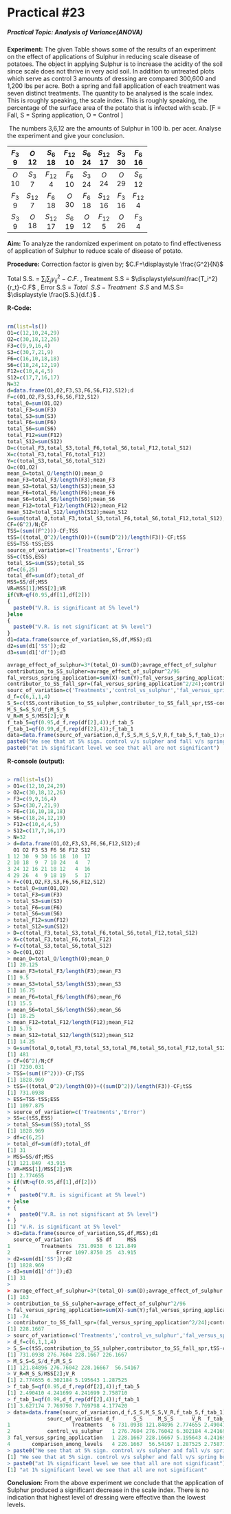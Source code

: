 # Practical #23

##### Practical Topic: Analysis of Variance(ANOVA)

**Experiment:** The given Table shows some of the results of an experiment on the effect of applications of Sulphur in reducing scale disease of potatoes. The object in applying Sulphur is to increase the acidity of the soil since scale does not thrive in very acid soil. In addition to untreated plots which serve as control 3 amounts of dressing are compared 300,600 and 1,200 lbs per acre. Both a spring and fall application of each treatment was seven distinct treatments. The quantity to be analysed is the scale index. This is roughly speaking, the scale index. This is roughly speaking, the percentage of the surface area of the potato that is infected with scab. [F = Fall, S = Spring application, O = Control  ]

​	The numbers 3,6,12 are the amounts of Sulphur in 100 lb. per acer. Analyse the experiment and give your conclusion.

| $F_3$  <br />9 |   $O$<br />12   |  $S_6$ <br />18  | $F_{12}$<br />10 | $S_6$<br />24 | $S_{12}$<br />17 | $S_3$<br />30 |  $F_6$<br />16  |
| :------------: | :-------------: | :--------------: | :--------------: | :-----------: | :--------------: | :-----------: | :-------------: |
|  $O$<br />10   |  $S_3$<br />7   | $F_{12}$<br />4  |  $F_6$<br />10   | $S_3$<br />24 |   $O$<br />24    |  $O$<br />29  |  $S_6$<br />12  |
|  $F_3$<br />9  | $S_{12}$<br />7 |  $F_6$<br />18   |   $O$<br />30    | $F_6$<br />18 | $S_{12}$<br />16 | $F_3$<br />16 | $F_{12}$<br />4 |
|  $S_3$<br />9  |   $O$<br />18   | $S_{12}$<br />17 |  $S_6$<br />19   |  $O$<br />12  | $F_{12}$<br />5  |  $O$<br />26  |  $F_3$ <br />4  |

**Aim:** To analyze the randomized experiment on potato to find effectiveness of application of Sulphur to reduce scale of disease of potato.

**Procedure:** Correction factor is given by; $C.F=\displaystyle \frac{G^2}{N}$  

Total S.S. = $\displaystyle \sum_i\sum_j{y_{ij}}^2-C.F.$ ,  Treatment S.S = $\displaystyle\sum\frac{T_i^2}{r_t}-C.F$ , Error S.S  = $Total ~~ S.S-Treatment ~~ S.S$ and  M.S.S= $\displaystyle \frac{S.S.}{d.f.}$ .

**R-Code:**  

```R

rm(list=ls())
O1=c(12,10,24,29)
O2=c(30,18,12,26)
F3=c(9,9,16,4)
S3=c(30,7,21,9)
F6=c(16,10,18,18)
S6=c(18,24,12,19)
F12=c(10,4,4,5)
S12=c(17,7,16,17)
N=32
d=data.frame(O1,O2,F3,S3,F6,S6,F12,S12);d
F=c(O1,O2,F3,S3,F6,S6,F12,S12)
total_O=sum(O1,O2)
total_F3=sum(F3)
total_S3=sum(S3)
total_F6=sum(F6)
total_S6=sum(S6)
total_F12=sum(F12)
total_S12=sum(S12)
D=c(total_F3,total_S3,total_F6,total_S6,total_F12,total_S12)
X=c(total_F3,total_F6,total_F12)
Y=c(total_S3,total_S6,total_S12)
O=c(O1,O2)
mean_O=total_O/length(O);mean_O
mean_F3=total_F3/length(F3);mean_F3
mean_S3=total_S3/length(S3);mean_S3
mean_F6=total_F6/length(F6);mean_F6
mean_S6=total_S6/length(S6);mean_S6
mean_F12=total_F12/length(F12);mean_F12
mean_S12=total_S12/length(S12);mean_S12
G=sum(total_O,total_F3,total_S3,total_F6,total_S6,total_F12,total_S12);G
CF=(G^2)/N;CF
TSS=(sum((F^2)))-CF;TSS
tSS=((total_O^2)/length(O))+((sum(D^2))/length(F3))-CF;tSS
ESS=TSS-tSS;ESS
source_of_variation=c('Treatments','Error')
SS=c(tSS,ESS)
total_SS=sum(SS);total_SS
df=c(6,25)
total_df=sum(df);total_df
MSS=SS/df;MSS
VR=MSS[1]/MSS[2];VR
if(VR>qf(0.95,df[1],df[2]))
{
  paste0("V.R. is significant at 5% level")
}else
{
  paste0("V.R. is not significant at 5% level")
}
d1=data.frame(source_of_variation,SS,df,MSS);d1
d2=sum(d1['SS']);d2
d3=sum(d1['df']);d3

avrage_effect_of_sulphur=3*(total_O)-sum(D);avrage_effect_of_sulphur
contribution_to_SS_sulpher=avrage_effect_of_sulphur^2/96
fal_versus_spring_application=sum(X)-sum(Y);fal_versus_spring_application
contributor_to_SS_fall_spr=(fal_versus_spring_application^2/24);contributor_to_SS_fall_spr
sourc_of_variation=c('Treatments','control_vs_sulphur','fal_versus_spring_application','comparison_among_levels')
d_f=c(6,1,1,4)
S_S=c(tSS,contribution_to_SS_sulpher,contributor_to_SS_fall_spr,tSS-contribution_to_SS_sulpher-contributor_to_SS_fall_spr);S_S
M_S_S=S_S/d_f;M_S_S
V_R=M_S_S/MSS[2];V_R
f_tab_5=qf(0.95,d_f,rep(df[2],4));f_tab_5 
f_tab_1=qf(0.99,d_f,rep(df[2],4));f_tab_1
data=data.frame(sourc_of_variation,d_f,S_S,M_S_S,V_R,f_tab_5,f_tab_1);data
paste0("We see that at 5% sign. control v/s sulpher and fall v/s spring but comperision among level is not significant")
paste0("at 1% significant level we see that all are not significant")
```

**R-console (output):** 

```R

> rm(list=ls())
> O1=c(12,10,24,29)
> O2=c(30,18,12,26)
> F3=c(9,9,16,4)
> S3=c(30,7,21,9)
> F6=c(16,10,18,18)
> S6=c(18,24,12,19)
> F12=c(10,4,4,5)
> S12=c(17,7,16,17)
> N=32
> d=data.frame(O1,O2,F3,S3,F6,S6,F12,S12);d
  O1 O2 F3 S3 F6 S6 F12 S12
1 12 30  9 30 16 18  10  17
2 10 18  9  7 10 24   4   7
3 24 12 16 21 18 12   4  16
4 29 26  4  9 18 19   5  17
> F=c(O1,O2,F3,S3,F6,S6,F12,S12)
> total_O=sum(O1,O2)
> total_F3=sum(F3)
> total_S3=sum(S3)
> total_F6=sum(F6)
> total_S6=sum(S6)
> total_F12=sum(F12)
> total_S12=sum(S12)
> D=c(total_F3,total_S3,total_F6,total_S6,total_F12,total_S12)
> X=c(total_F3,total_F6,total_F12)
> Y=c(total_S3,total_S6,total_S12)
> O=c(O1,O2)
> mean_O=total_O/length(O);mean_O
[1] 20.125
> mean_F3=total_F3/length(F3);mean_F3
[1] 9.5
> mean_S3=total_S3/length(S3);mean_S3
[1] 16.75
> mean_F6=total_F6/length(F6);mean_F6
[1] 15.5
> mean_S6=total_S6/length(S6);mean_S6
[1] 18.25
> mean_F12=total_F12/length(F12);mean_F12
[1] 5.75
> mean_S12=total_S12/length(S12);mean_S12
[1] 14.25
> G=sum(total_O,total_F3,total_S3,total_F6,total_S6,total_F12,total_S12);G
[1] 481
> CF=(G^2)/N;CF
[1] 7230.031
> TSS=(sum((F^2)))-CF;TSS
[1] 1828.969
> tSS=((total_O^2)/length(O))+((sum(D^2))/length(F3))-CF;tSS
[1] 731.0938
> ESS=TSS-tSS;ESS
[1] 1097.875
> source_of_variation=c('Treatments','Error')
> SS=c(tSS,ESS)
> total_SS=sum(SS);total_SS
[1] 1828.969
> df=c(6,25)
> total_df=sum(df);total_df
[1] 31
> MSS=SS/df;MSS
[1] 121.849  43.915
> VR=MSS[1]/MSS[2];VR
[1] 2.774655
> if(VR>qf(0.95,df[1],df[2]))
+ {
+   paste0("V.R. is significant at 5% level")
+ }else
+ {
+   paste0("V.R. is not significant at 5% level")
+ }
[1] "V.R. is significant at 5% level"
> d1=data.frame(source_of_variation,SS,df,MSS);d1
  source_of_variation        SS df     MSS
1          Treatments  731.0938  6 121.849
2               Error 1097.8750 25  43.915
> d2=sum(d1['SS']);d2
[1] 1828.969
> d3=sum(d1['df']);d3
[1] 31
> 
> avrage_effect_of_sulphur=3*(total_O)-sum(D);avrage_effect_of_sulphur
[1] 163
> contribution_to_SS_sulpher=avrage_effect_of_sulphur^2/96
> fal_versus_spring_application=sum(X)-sum(Y);fal_versus_spring_application
[1] -74
> contributor_to_SS_fall_spr=(fal_versus_spring_application^2/24);contributor_to_SS_fall_spr
[1] 228.1667
> sourc_of_variation=c('Treatments','control_vs_sulphur','fal_versus_spring_application','comparison_among_levels')
> d_f=c(6,1,1,4)
> S_S=c(tSS,contribution_to_SS_sulpher,contributor_to_SS_fall_spr,tSS-contribution_to_SS_sulpher-contributor_to_SS_fall_spr);S_S
[1] 731.0938 276.7604 228.1667 226.1667
> M_S_S=S_S/d_f;M_S_S
[1] 121.84896 276.76042 228.16667  56.54167
> V_R=M_S_S/MSS[2];V_R
[1] 2.774655 6.302184 5.195643 1.287525
> f_tab_5=qf(0.95,d_f,rep(df[2],4));f_tab_5 
[1] 2.490410 4.241699 4.241699 2.758710
> f_tab_1=qf(0.99,d_f,rep(df[2],4));f_tab_1
[1] 3.627174 7.769798 7.769798 4.177420
> data=data.frame(sourc_of_variation,d_f,S_S,M_S_S,V_R,f_tab_5,f_tab_1);data
             sourc_of_variation d_f      S_S     M_S_S      V_R  f_tab_5  f_tab_1
1                    Treatments   6 731.0938 121.84896 2.774655 2.490410 3.627174
2            control_vs_sulphur   1 276.7604 276.76042 6.302184 4.241699 7.769798
3 fal_versus_spring_application   1 228.1667 228.16667 5.195643 4.241699 7.769798
4       comparison_among_levels   4 226.1667  56.54167 1.287525 2.758710 4.177420
> paste0("We see that at 5% sign. control v/s sulpher and fall v/s spring but comperision among level is not significant")
[1] "We see that at 5% sign. control v/s sulpher and fall v/s spring but comperision among level is not significant"
> paste0("at 1% significant level we see that all are not significant")
[1] "at 1% significant level we see that all are not significant"

```

**Conclusion:** From the above experiment we conclude that the application of Sulphur produced a significant decrease in the scale index. There is no indication that highest level of dressing were effective than the lowest levels.

